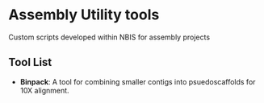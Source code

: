 # Assembly Utility tools

Custom scripts developed within NBIS for assembly projects

## Tool List

* **Binpack**: A tool for combining smaller contigs into psuedoscaffolds for 10X alignment.

